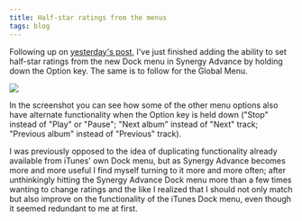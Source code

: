 ```yaml
---
title: Half-star ratings from the menus
tags: blog
---
```


Following up on [yesterday's post](http://www.wincent.com/a/about/wincent/weblog/archives/2007/05/synergy_advance_3.php), I've just finished adding the ability to set half-star ratings from the new Dock menu in Synergy Advance by holding down the Option key. The same is to follow for the Global Menu.

![](/system/images/legacy/half-stars-1.png)

In the screenshot you can see how some of the other menu options also have alternate functionality when the Option key is held down ("Stop" instead of "Play" or "Pause"; "Next album" instead of "Next" track; "Previous album" instead of "Previous" track).

I was previously opposed to the idea of duplicating functionality already available from iTunes' own Dock menu, but as Synergy Advance becomes more and more useful I find myself turning to it more and more often; after unthinkingly hitting the Synergy Advance Dock menu more than a few times wanting to change ratings and the like I realized that I should not only match but also improve on the functionality of the iTunes Dock menu, even though it seemed redundant to me at first.
